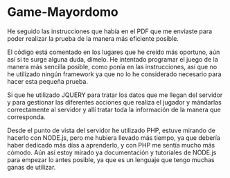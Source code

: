 # Game-Mayordomo

He seguido las instrucciones que había en el PDF que me enviaste para poder realizar la prueba de la manera más eficiente posible.

El código está comentado en los lugares que he creído más oportuno, aún así si te surge alguna duda, dímelo.
He intentado programar el juego de la manera más sencilla posible, como ponía en las instrucciones, así que no he utilizado ningún 
framework ya que no lo he considerado necesario para hacer esta pequeña prueba.

Si que he utilizado JQUERY para tratar los datos que me llegan del servidor y para gestionar las diferentes acciones que realiza el 
jugador y mándarlas correctamente al servidor y allí tratar toda la información de la manera que corresponda.

Desde el punto de vista del servidor he utilizado PHP, estuve mirando de hacerlo con NODE.js, pero me hubiera llevado más tiempo, ya
que debería haber dedicado más días a aprenderlo, y con PHP me sentía mucho más cómodo. Aún así estoy mirado ya documentación y
tutoriales de NODE.js para empezar lo antes posible, ya que es un lenguaje que tengo muchas ganas de utilizar.


